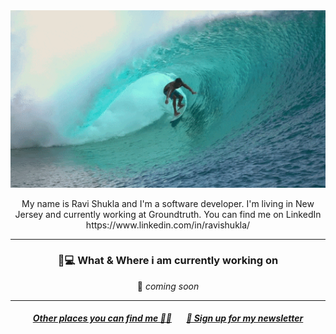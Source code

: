 <img src="https://github.com/ravishuklain/payrolltime/blob/main/wave_gif.gif" width="1024px">
<p align="center">
My name is Ravi Shukla and I'm a software developer. I'm living in New Jersey and currently working at Groundtruth. You can find me on LinkedIn https://www.linkedin.com/in/ravishukla/
</p>

<hr>


<h3 align="center">💼💻 What & Where i am currently working on</h3>
<p align="center">
🚀 <em>coming soon</em>
</p>

-----

<h5 align="center"><a href="https://">Other places you can find me 🔗🔗</a> &nbsp; &nbsp; &nbsp; <a href="https://m">💌 Sign up for my newsletter</a></h5>
